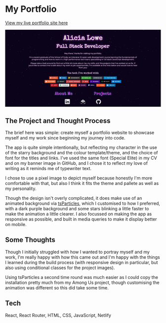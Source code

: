 # My Portfolio

[View my live portfolio site here](https://alicialowe.netlify.app/)

<img src="./src/assets/portfolio.JPG" alt="portfolio" width="750px" />

## The Project and Thought Process

The brief here was simple: create myself a portfolio website to showcase myself and my work since beginning my journey into code.  

The app is quite simple intentionally, but reflecting my character in the use of the starry background and the colour template/theme, and the choice of font for the titles and links.  I've used the same font (Special Elite) in my CV and on my banner image in GitHub, and I chose it to reflect my love of writing as it reminds me of typewriter text.

I chose to use a pixel image to depict myself because honestly I'm more comfortable with that, but also I think it fits the theme and pallete as well as my personality.

Though the design isn't overly complicated, it does make use of an animated background via [tsParticles](https://particles.js.org/), which I customised to how I preferred, with a dark purple background and some stars blinking a little faster to make the animation a little clearer.  I also focussed on making the app as responsive as possible, and built in media queries to make it display better on mobile.

## Some Thoughts

Though I initially struggled with how I wanted to portray myself and my work, I'm really happy with how this came out and I'm happy with the things I learned during the build process (with responsive design in particular, but also using conditional classes for the project images).

Using tsParticles a second time round was much easier as I could copy the installation pretty much from my Among Us project, though customising the animation was different so this did take some time.

## Tech

React, React Router, HTML, CSS, JavaScript, Netlify
